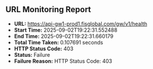 ## URL Monitoring Report

- **URL:** https://api-gw1-prod1.fisglobal.com/gw/v1/health
- **Start Time:** 2025-09-02T19:22:31.552488
- **End Time:** 2025-09-02T19:22:31.660179
- **Total Time Taken:** 0.107691 seconds
- **HTTP Status Code:** 403
- **Status:** Failure
- **Failure Reason:** HTTP Status Code: 403
